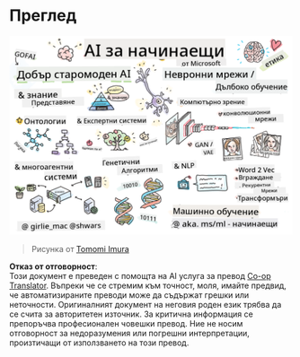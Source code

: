 <!--
CO_OP_TRANSLATOR_METADATA:
{
  "original_hash": "5fef1a0b22498d7188959e2a2cb08af7",
  "translation_date": "2025-08-25T21:23:15+00:00",
  "source_file": "lessons/README.md",
  "language_code": "bg"
}
-->
# Преглед

![Преглед в рисунка](../../../translated_images/ai-overview.0857791951d19500d0ef8b803d77110c738dcafc52306e6d68724742cd4af167.bg.png)

> Рисунка от [Tomomi Imura](https://twitter.com/girlie_mac)

**Отказ от отговорност**:  
Този документ е преведен с помощта на AI услуга за превод [Co-op Translator](https://github.com/Azure/co-op-translator). Въпреки че се стремим към точност, моля, имайте предвид, че автоматизираните преводи може да съдържат грешки или неточности. Оригиналният документ на неговия роден език трябва да се счита за авторитетен източник. За критична информация се препоръчва професионален човешки превод. Ние не носим отговорност за недоразумения или погрешни интерпретации, произтичащи от използването на този превод.